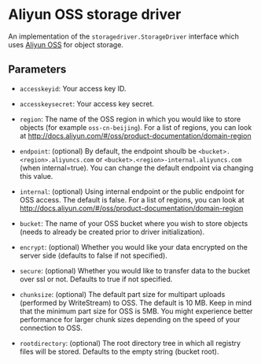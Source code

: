 <!--[metadata]>
+++
title = "Aliyun OSS storage driver"
description = "Explains how to use the Aliyun OSS storage driver"
keywords = ["registry, service, driver, images, storage, OSS, aliyun"]
+++
<![end-metadata]-->

# Aliyun OSS storage driver

An implementation of the `storagedriver.StorageDriver` interface which uses [Aliyun OSS](http://www.aliyun.com/product/oss) for object storage.

## Parameters

* `accesskeyid`: Your access key ID.

* `accesskeysecret`: Your access key secret.

* `region`: The name of the OSS region in which you would like to store objects (for example `oss-cn-beijing`). For a list of regions, you can look at <http://docs.aliyun.com/#/oss/product-documentation/domain-region>

* `endpoint`: (optional) By default, the endpoint shoulb be `<bucket>.<region>.aliyuncs.com` or `<bucket>.<region>-internal.aliyuncs.com` (when internal=true). You can change the default endpoint via changing this value.

* `internal`: (optional) Using internal endpoint or the public endpoint for OSS access. The default is false. For a list of regions, you can look at <http://docs.aliyun.com/#/oss/product-documentation/domain-region>

* `bucket`: The name of your OSS bucket where you wish to store objects (needs to already be created prior to driver initialization).

* `encrypt`: (optional) Whether you would like your data encrypted on the server side (defaults to false if not specified).

* `secure`: (optional) Whether you would like to transfer data to the bucket over ssl or not. Defaults to true if not specified.

* `chunksize`: (optional) The default part size for multipart uploads (performed by WriteStream) to OSS. The default is 10 MB. Keep in mind that the minimum part size for OSS is 5MB. You might experience better performance for larger chunk sizes depending on the speed of your connection to OSS.

* `rootdirectory`: (optional) The root directory tree in which all registry files will be stored. Defaults to the empty string (bucket root).
